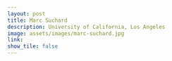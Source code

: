 ```yaml
---
layout: post
title: Marc Suchard
description: University of California, Los Angeles
image: assets/images/marc-suchard.jpg
link: 
show_tile: false
---
```

